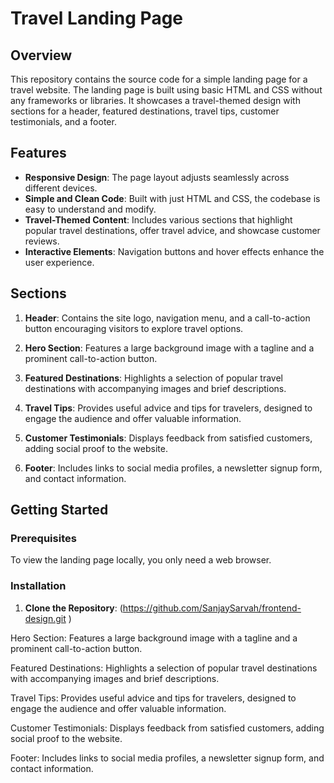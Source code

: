 ﻿
# Travel Landing Page

## Overview

This repository contains the source code for a simple landing page for a travel website. The landing page is built using basic HTML and CSS without any frameworks or libraries. It showcases a travel-themed design with sections for a header, featured destinations, travel tips, customer testimonials, and a footer.

## Features

- **Responsive Design**: The page layout adjusts seamlessly across different devices.
- **Simple and Clean Code**: Built with just HTML and CSS, the codebase is easy to understand and modify.
- **Travel-Themed Content**: Includes various sections that highlight popular travel destinations, offer travel advice, and showcase customer reviews.
- **Interactive Elements**: Navigation buttons and hover effects enhance the user experience.

## Sections

1. **Header**: Contains the site logo, navigation menu, and a call-to-action button encouraging visitors to explore travel options.
   
2. **Hero Section**: Features a large background image with a tagline and a prominent call-to-action button.

3. **Featured Destinations**: Highlights a selection of popular travel destinations with accompanying images and brief descriptions.

4. **Travel Tips**: Provides useful advice and tips for travelers, designed to engage the audience and offer valuable information.

5. **Customer Testimonials**: Displays feedback from satisfied customers, adding social proof to the website.

6. **Footer**: Includes links to social media profiles, a newsletter signup form, and contact information.

## Getting Started

### Prerequisites

To view the landing page locally, you only need a web browser.

### Installation

1. **Clone the Repository**:
  (https://github.com/SanjaySarvah/frontend-design.git
)


Hero Section: Features a large background image with a tagline and a prominent call-to-action button.

Featured Destinations: Highlights a selection of popular travel destinations with accompanying images and brief descriptions.

Travel Tips: Provides useful advice and tips for travelers, designed to engage the audience and offer valuable information.

Customer Testimonials: Displays feedback from satisfied customers, adding social proof to the website.

Footer: Includes links to social media profiles, a newsletter signup form, and contact information.
